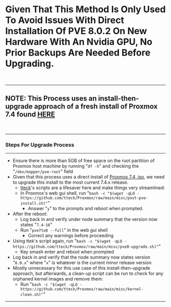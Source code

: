 # Given That This Method Is Only Used To Avoid Issues With Direct Installation Of PVE 8.0.2 On New Hardware With An Nvidia GPU, No Prior Backups Are Needed Before Upgrading.

<br>

-------------------------
## NOTE: This Process uses an install-then-upgrade approach of a fresh install of Proxmox 7.4 found [HERE](https://www.proxmox.com/en/downloads/proxmox-virtual-environment/iso/proxmox-ve-7-4-iso-installer)

<br>

-------------------------

### Steps For Upgrade Process
----------------------------------

- Ensure there is more than 5GB of free space on the root partition of Proxmox host machine by running "```df -h```" and checking the "```/dev/mapper/pve-root```" field
- Given that this process uses a direct install of [Proxmox 7.4 .iso](https://enterprise.proxmox.com/iso/proxmox-ve_7.4-1.iso), we need to upgrade this install to the most current 7.4.x release.
  - [tteck](https://tteck.github.io/Proxmox/)'s scripts are a lifesaver here and make things very streamlined:
  - In Proxmox's web gui shell, run "```bash -c "$(wget -qLO - https://github.com/tteck/Proxmox/raw/main/misc/post-pve-install.sh)"```"
    - Answer "```y```" to the prompts and reboot when prompted.
- After the reboot:
  - Log back in and verify under node summary that the version now states "```7.4-16```"
  - Run "```pve7to8 --full```" in the web gui shell
    - Correct any warnings before proceeding
- Using ttek's script again, run "```bash -c "$(wget -qLO - https://github.com/tteck/Proxmox/raw/main/misc/pve8-upgrade.sh)"```"
  - Key smash enter and reboot when prompted
- Log back in and verify that the node summary now states version "```8.0.x```" where "```x```" is whatever is the current minor release version.
- Mostly unnecessary for this use case of this install-then-upgrade approach, but afterwards, a clean-up script can be run to check for any orphaned kernel images and remove them:
  - Run "```bash -c "$(wget -qLO - https://github.com/tteck/Proxmox/raw/main/misc/kernel-clean.sh)"```"

--------------------------